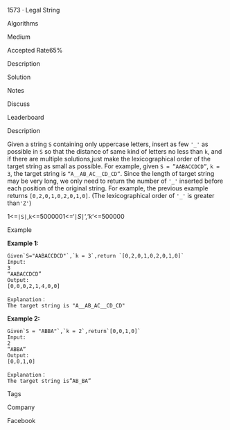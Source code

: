 1573 · Legal String

Algorithms

Medium

Accepted Rate65%



Description

Solution

Notes

Discuss

Leaderboard

Description

Given a string `S` containing only uppercase letters, insert as few `'_'` as possible in `S` so that the distance of same kind of letters no less than `k`, and if there are multiple solutions,just make the lexicographical order of the target string as small as possible. For example, given `S = ”AABACCDCD”`, `k = 3`, the target string is `“A__AB_AC__CD_CD”`. Since the length of target string may be very long, we only need to return the number of `'_'` inserted before each position of the original string. For example, the previous example returns `[0,2,0,1,0,2,0,1,0]`.
(The lexicographical order of `'_'` is greater than`'Z'`)

1<=`|S|`,`k`<=5000001<=‘∣*S*∣‘,‘*k*‘<=500000

Example

**Example 1:**

```
Given`S="AABACCDCD"`,`k = 3`,return `[0,2,0,1,0,2,0,1,0]`
Input:
3
“AABACCDCD”
Output:
[0,0,0,2,1,4,0,0]

Explanation：
The target string is "A__AB_AC__CD_CD"
```

**Example 2:**

```
Given`S = "ABBA"`,`k = 2`,return`[0,0,1,0]`
Input:
2
“ABBA”
Output:
[0,0,1,0]

Explanation：
The target string is”AB_BA”
```

Tags

Company

Facebook